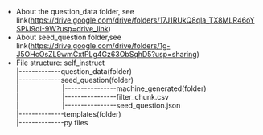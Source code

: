 - About the question_data folder, see link(https://drive.google.com/drive/folders/17J1RUkQ8qla_TX8MLR46oYSPiJ9dI-9W?usp=drive_link)
- About seed_question folder,see link(https://drive.google.com/drive/folders/1g-J5OHcOsZL9wmCxtPLg4Gz63ObSqhD5?usp=sharing)
- File structure:
    self_instruct  
    |-------------question_data(folder)  
    |-------------seed_question(folder)  
    |  &nbsp;&nbsp;&nbsp;&nbsp;&nbsp;&nbsp;&nbsp;&nbsp;&nbsp;&nbsp;&nbsp;&nbsp;&nbsp;&nbsp;&nbsp;&nbsp;&nbsp;&nbsp;&nbsp;&nbsp;               |----------------machine_generated(folder)  
    |           &nbsp;&nbsp;&nbsp;&nbsp;&nbsp;&nbsp;&nbsp;&nbsp;&nbsp;&nbsp;&nbsp;&nbsp;&nbsp;&nbsp;&nbsp;&nbsp;&nbsp;&nbsp;&nbsp;&nbsp;      |----------------filter_chunk.csv  
    |         &nbsp;&nbsp;&nbsp;&nbsp;&nbsp;&nbsp;&nbsp;&nbsp;&nbsp;&nbsp;&nbsp;&nbsp;&nbsp;&nbsp;&nbsp;&nbsp;&nbsp;&nbsp;&nbsp;&nbsp;        |----------------seed_question.json  
    |--------------templates(folder)  
    |--------------py files
